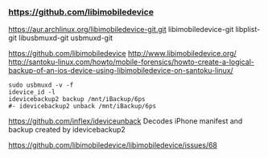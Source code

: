 
### https://github.com/libimobiledevice

https://aur.archlinux.org/libimobiledevice-git.git
libimobiledevice-git
libplist-git
libusbmuxd-git
usbmuxd-git

https://github.com/libimobiledevice
http://www.libimobiledevice.org/
http://santoku-linux.com/howto/mobile-forensics/howto-create-a-logical-backup-of-an-ios-device-using-libimobiledevice-on-santoku-linux/

    sudo usbmuxd -v -f
    idevice_id -l
    idevicebackup2 backup /mnt/iBackup/6ps
    #- idevicebackup2 unback /mnt/iBackup/6ps

https://github.com/inflex/ideviceunback
Decodes iPhone manifest and backup created by idevicebackup2

https://github.com/libimobiledevice/libimobiledevice/issues/68

